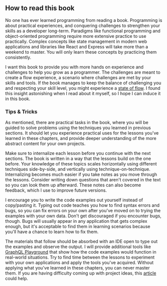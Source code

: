 ## How to read this book

No one has ever learned programming from reading a book. Programming is about practical experiences, and conquering challenges to strengthen your skills as a developer long-term. Paradigms like functional programming and object-oriented programming require more extensive practice to use practically. Complex concepts like state management in modern web applications and libraries like React and Express will take more than a weekend to master. You will only learn these concepts by practicing them consistently.

I want this book to provide you with more hands on experience and challenges to help you grow as a programmer. The challenges are meant to create a flow experience, a scenario where challenges are met by your skills and tools. If the book manages to keep the balance of challenging you and respecting your skill level, you might experience a [state of flow](https://www.robinwieruch.de/lessons-learned-deep-work-flow/). I found this insight astonishing when I read about it myself, so I hope I can induce it in this book.

### Tips & Tricks

As mentioned, there are practical tasks in the book, where you will be guided to solve problems using the techniques you learned in previous sections. It should let you experience practical uses for the lessons you've learned in these chapters, and provide deeper understanding of the more abstract content for your own projects.

Make sure to internalize each lesson before you continue with the next sections. The book is written in a way that the lessons build on the one before. Your knowledge of these topics scales horizontally using different techniques side-by-side, and vertically using technique-on-technique. Internalizing becomes much easier if you take notes as you move through the lessons. Consider writing down questions that aren't covered in the text so you can look them up afterward. These notes can also become feedback, which I use to improve future versions.

I encourage you to write the code examples out yourself instead of copy/pasting it. Typing out code teaches you how to find syntax errors and bugs, so you can fix errors on your own after you've moved on to trying the examples with your own data. Don't get discouraged if you encounter bugs, though. Bugs will usually appear in any application that gets complex enough, but it's acceptable to find them in learning scenarios because you'll have a chance to learn how to fix them.

The materials that follow should be absorbed with an IDE open to type out the examples and observe the output. I will provide additional tools like [GraphQL Playground](https://github.com/prisma/graphql-playground) that show how the code examples would function in real-world situations. Try to find time between the lessons to experiment with your own applications and apply the tools you've acquired. Without applying what you've learned in these chapters, you can never master them. If you are having difficulty coming up with project ideas, this [article](https://www.robinwieruch.de/how-to-learn-framework/) could help.
